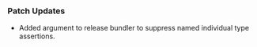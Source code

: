 ### Patch Updates

- Added argument to release bundler to suppress named individual type assertions.
